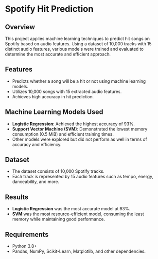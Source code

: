 # Spotify Hit Prediction

## Overview
This project applies machine learning techniques to predict hit songs on Spotify based on audio features. Using a dataset of 10,000 tracks with 15 distinct audio features, various models were trained and evaluated to determine the most accurate and efficient approach.

## Features
- Predicts whether a song will be a hit or not using machine learning models.
- Utilizes 10,000 songs with 15 extracted audio features.
- Achieves high accuracy in hit prediction.

## Machine Learning Models Used
- **Logistic Regression**: Achieved the highest accuracy of 93%.
- **Support Vector Machine (SVM)**: Demonstrated the lowest memory consumption (0.5 MiB) and efficient training times.
- Other models were explored but did not perform as well in terms of accuracy and efficiency.

## Dataset
- The dataset consists of 10,000 Spotify tracks.
- Each track is represented by 15 audio features such as tempo, energy, danceability, and more.

## Results
- **Logistic Regression** was the most accurate model at 93%.
- **SVM** was the most resource-efficient model, consuming the least memory while maintaining good performance.

## Requirements
- Python 3.8+
- Pandas, NumPy, Scikit-Learn, Matplotlib, and other dependencies.


